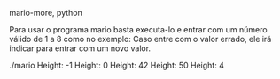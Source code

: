 
mario-more, python

Para usar o programa mario basta executa-lo e entrar com um número válido de 1 a 8 como no exemplo:
Caso entre com o valor errado, ele irá indicar para entrar com um novo valor.

./mario
Height: -1
Height: 0
Height: 42
Height: 50
Height: 4
   # #
  ## ##
 ### ###
#### ####
